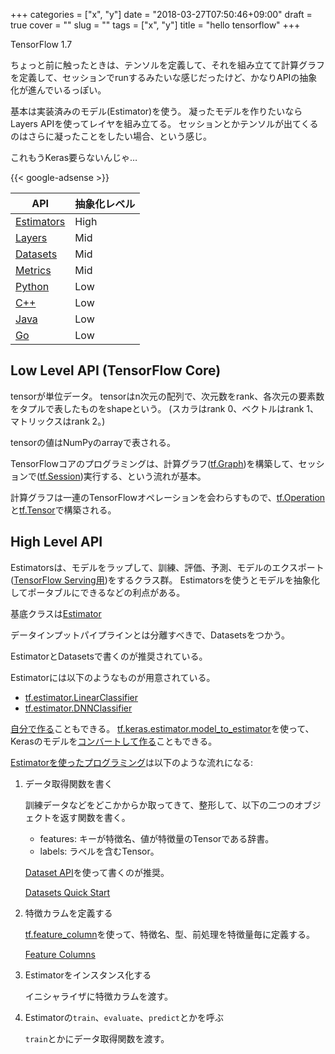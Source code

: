 +++
categories = ["x", "y"]
date = "2018-03-27T07:50:46+09:00"
draft = true
cover = ""
slug = ""
tags = ["x", "y"]
title = "hello tensorflow"
+++

TensorFlow 1.7

ちょっと前に触ったときは、テンソルを定義して、それを組み立てて計算グラフを定義して、セッションでrunするみたいな感じだったけど、かなりAPIの抽象化が進んでいるっぽい。

基本は実装済みのモデル(Estimator)を使う。
凝ったモデルを作りたいならLayers APIを使ってレイヤを組み立てる。
セッションとかテンソルが出てくるのはさらに凝ったことをしたい場合、という感じ。

これもうKeras要らないんじゃ…

{{< google-adsense >}}

API|抽象化レベル
----------|---------
[Estimators](https://www.tensorflow.org/programmers_guide/estimators)|High
[Layers](https://www.tensorflow.org/api_guides/python/contrib.layers)|Mid
[Datasets](https://www.tensorflow.org/get_started/datasets_quickstart)|Mid
[Metrics](https://www.tensorflow.org/api_guides/python/contrib.metrics)|Mid
[Python](https://www.tensorflow.org/api_docs/python/)|Low
[C++](https://www.tensorflow.org/api_docs/cc/)|Low
[Java](https://www.tensorflow.org/api_docs/java/reference/org/tensorflow/package-summary)|Low
[Go](https://godoc.org/github.com/tensorflow/tensorflow/tensorflow/go)|Low

## Low Level API (TensorFlow Core)
tensorが単位データ。
tensorはn次元の配列で、次元数をrank、各次元の要素数をタプルで表したものをshapeという。
(スカラはrank 0、ベクトルはrank 1、マトリックスはrank 2。)

tensorの値はNumPyのarrayで表される。

TensorFlowコアのプログラミングは、計算グラフ([tf.Graph](https://www.tensorflow.org/api_docs/python/tf/Graph))を構築して、セッションで([tf.Session](https://www.tensorflow.org/api_docs/python/tf/Session))実行する、という流れが基本。

計算グラフは一連のTensorFlowオペレーションを会わらすもので、[tf.Operation](https://www.tensorflow.org/api_docs/python/tf/Operation)と[tf.Tensor](https://www.tensorflow.org/api_docs/python/tf/Tensor)で構築される。

## High Level API

Estimatorsは、モデルをラップして、訓練、評価、予測、モデルのエクスポート([TensorFlow Serving用](https://www.tensorflow.org/versions/r1.0/deploy/tfserve))をするクラス群。
Estimatorsを使うとモデルを抽象化してポータブルにできるなどの利点がある。

基底クラスは[Estimator](https://www.tensorflow.org/api_docs/python/tf/estimator/Estimator)

データインプットパイプラインとは分離すべきで、Datasetsをつかう。

EstimatorとDatasetsで書くのが推奨されている。

Estimatorには以下のようなものが用意されている。

* [tf.estimator.LinearClassifier](https://www.tensorflow.org/api_docs/python/tf/estimator/LinearClassifier)
* [tf.estimator.DNNClassifier](https://www.tensorflow.org/api_docs/python/tf/estimator/DNNClassifier)

[自分で作る](https://www.tensorflow.org/get_started/custom_estimators)こともできる。
[tf.keras.estimator.model_to_estimator](https://www.tensorflow.org/api_docs/python/tf/keras/estimator/model_to_estimator)を使って、Kerasのモデルを[コンバートして作る](https://www.tensorflow.org/programmers_guide/estimators#creating_estimators_from_keras_models)こともできる。

[Estimatorを使ったプログラミング](https://www.tensorflow.org/programmers_guide/estimators#structure_of_a_pre-made_estimators_program)は以下のような流れになる:

1. データ取得関数を書く

    訓練データなどをどこかからか取ってきて、整形して、以下の二つのオブジェクトを返す関数を書く。

    * features: キーが特徴名、値が特徴量のTensorである辞書。
    * labels: ラベルを含むTensor。

    [Dataset API](https://www.tensorflow.org/api_docs/python/tf/data/Dataset)を使って書くのが推奨。

    [Datasets Quick Start](https://www.tensorflow.org/get_started/datasets_quickstart)

2. 特徴カラムを定義する

    [tf.feature_column](https://www.tensorflow.org/api_docs/python/tf/feature_column)を使って、特徴名、型、前処理を特徴量毎に定義する。

    [Feature Columns](https://www.tensorflow.org/get_started/feature_columns)

3. Estimatorをインスタンス化する

    イニシャライザに特徴カラムを渡す。

4. Estimatorの`train`、`evaluate`、`predict`とかを呼ぶ

    `train`とかにデータ取得関数を渡す。
